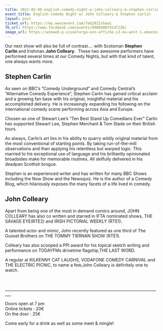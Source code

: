 ```yaml
---
title: 2022-02-08-english-comedy-night-w-john-colleary-&-stephen-carlin
event_title: English Comedy Night w/ John Colleary & Stephen Carlin
layout: post
ticket_url: https://my.weezevent.com/feb2022show1
fb_url: https://www.facebook.com/events/898040074147226/
image_url: https://wzeweb-p-visuelorga-evn-affiche.s3.eu-west-1.amazonaws.com/affiche_805087.jpg
---
```


<p>Our next show will also be full of contrast.... with Scotsman&nbsp;<strong>Stephen Carlin&nbsp;</strong>and Irishman <strong>John Colleary</strong>.&nbsp; These two awesome performers have performed several times at our Comedy Nights, but with that kind of talent, one always wants more.</p>
<h2>Stephen Carlin</h2>
<p> As seen on BBC’s “Comedy Underground” and Comedy Central’s “Alternative Comedy Experience”, Stephen Carlin has gained critical acclaim and a growing fan base with his original, insightful material and his accomplished delivery. He is increasingly expanding his following on the international comedy scene performing across Asia and Europe.</p>
<p> Chosen as one of Stewart Lee’s “Ten Best Stand Up Comedians Ever” Carlin has supported Stewart Lee, Stephen Merchant &amp; Tom Stade on their British tours.&nbsp;</p>
<p> As always, Carlin’s art lies in his ability to quarry wildly original material from the most conventional of starting points. By taking run-of-the-mill observations and then applying his relentless but warped logic. This married to his exceptional use of language and his brilliantly opinionated broadsides make for memorable routines. All skilfully delivered in his deadpan Scottish brogue.&nbsp;</p>
<p> Stephen is an experienced writer and has written for many BBC Shows including the Now Show and the Newsquiz. He is the author of a Comedy Blog, which hilariously exposes the many facets of a life lived in comedy.&nbsp;</p>
<h2>John Colleary</h2>
<p> Apart from being one of the most in demand comics around, JOHN COLLEARY has also co written and starred in IFTA nominated shows, THE SAVAGE EYE(RTE2) and IRISH PICTORIAL WEEKLY (RTE1).</p>
<p> A talented actor and mimic, John recently featured as one third of The Gusset Brothers on THE TOMMY TIERNAN SHOW (RTE1).</p>
<p> Colleary has also scooped a PPI award for his topical sketch writing and performance on TODAYFMs drivetime flagship,THE LAST WORD.</p>
<p> A regular at KILKENNY CAT LAUGHS, VODAFONE COMEDY CARNIVAL and THE ELECTRIC PICNIC, to name a few,John Colleary is definitely one to watch.</p>
<p> &nbsp;</p>
<p>_________________________________________________________________________________</p>
<p>Doors open at 7 pm<br> Online tickets : 20€<br> On the door : 25€</p>
<p>Come early for a drink as well as some meet &amp; mingle!</p>
    
